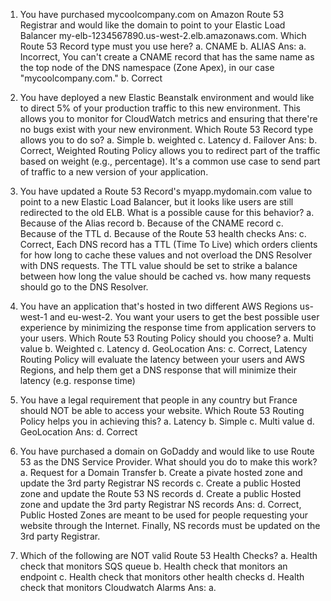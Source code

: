 1. You have purchased mycoolcompany.com on Amazon Route 53 Registrar and would like the domain to point to your Elastic Load Balancer my-elb-1234567890.us-west-2.elb.amazonaws.com. Which Route 53 Record type must you use here?
a. CNAME
b. ALIAS
Ans:
a. Incorrect, You can't create a CNAME record that has the same name as the top node of the DNS namespace (Zone Apex), in our case "mycoolcompany.com."
b. Correct

2. You have deployed a new Elastic Beanstalk environment and would like to direct 5% of your production traffic to this new environment. This allows you to monitor for CloudWatch metrics and ensuring that there're no bugs exist with your new environment. Which Route 53 Record type allows you to do so?
a. Simple
b. weighted
c. Latency
d. Failover
Ans:
b. Correct, Weighted Routing Policy allows you to redirect part of the traffic based on weight (e.g., percentage). It's a common use case to send part of traffic to a new version of your application.

3. You have updated a Route 53 Record's myapp.mydomain.com value to point to a new Elastic Load Balancer, but it looks like users are still redirected to the old ELB. What is a possible cause for this behavior?
a. Because of the Alias record
b. Because of the CNAME record
c. Because of the TTL
d. Because of the Route 53 health checks
Ans:
c. Correct, Each DNS record has a TTL (Time To Live) which orders clients for how long to cache these values and not overload the DNS Resolver with DNS requests. The TTL value should be set to strike a balance between how long the value should be cached vs. how many requests should go to the DNS Resolver.

4. You have an application that's hosted in two different AWS Regions us-west-1 and eu-west-2. You want your users to get the best possible user experience by minimizing the response time from application servers to your users. Which Route 53 Routing Policy should you choose?
a. Multi value
b. Weighted
c. Latency
d. GeoLocation
Ans:
c. Correct, Latency Routing Policy will evaluate the latency between your users and AWS Regions, and help them get a DNS response that will minimize their latency (e.g. response time)

5. You have a legal requirement that people in any country but France should NOT be able to access your website. Which Route 53 Routing Policy helps you in achieving this?
a. Latency
b. Simple
c. Multi value
d. GeoLocation
Ans:
d. Correct

6. You have purchased a domain on GoDaddy and would like to use Route 53 as the DNS Service Provider. What should you do to make this work?
a. Request for a Domain Transfer
b. Create a pivate hosted zone and update the 3rd party Registrar NS records
c. Create a public Hosted zone and update the Route 53 NS records
d. Create a public Hosted zone and update the 3rd party Registrar NS records
Ans:
d. Correct, Public Hosted Zones are meant to be used for people requesting your website through the Internet. Finally, NS records must be updated on the 3rd party Registrar.

7. Which of the following are NOT valid Route 53 Health Checks?
a. Health check that monitors SQS queue
b. Health check that monitors an endpoint
c. Health check that monitors other health checks
d. Health check that monitors Cloudwatch Alarms
Ans:
a.
